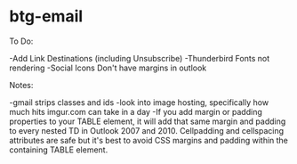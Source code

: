 # btg-email
To Do:

-Add Link Destinations (including Unsubscribe)
-Thunderbird Fonts not rendering
-Social Icons Don't have margins in outlook




Notes:

-gmail strips classes and ids
-look into image hosting, specifically how much hits imgur.com can take in a day
-If you add margin or padding properties to your TABLE element, it will add that same margin and padding to every nested TD in Outlook 2007 and 2010. Cellpadding and cellspacing attributes are safe but it's best to avoid CSS margins and padding within the containing TABLE element.

